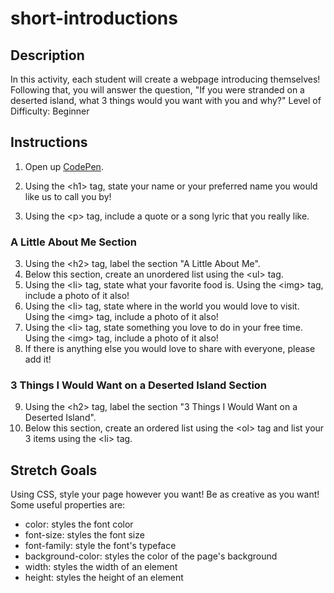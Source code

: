 # short-introductions
## Description
In this activity, each student will create a webpage introducing themselves! Following that, you will answer the question, "If you were stranded on a deserted island, what 3 things would you want with you and why?"
Level of Difficulty: Beginner

## Instructions
1. Open up [CodePen](https://codepen.io/pen/).

2.  Using the \<h1> tag, state your name or your preferred name you would like us to call you by!
3.  Using the \<p> tag, include a quote or a song lyric that you really like.

### A Little About Me Section
3.  Using the \<h2> tag, label the section "A Little About Me".
4.  Below this section, create an unordered list using the \<ul> tag.
5.  Using the \<li> tag, state what your favorite food is. Using the \<img> tag, include a photo of it also!
6.  Using the \<li> tag, state where in the world you would love to visit. Using the \<img> tag, include a photo of it also!
7.  Using the \<li> tag, state something you love to do in your free time. Using the \<img> tag, include a photo of it also!
8.  If there is anything else you would love to share with everyone, please add it!

### 3 Things I Would Want on a Deserted Island Section
9.  Using the \<h2> tag, label the section "3 Things I Would Want on a Deserted Island".
10.  Below this section, create an ordered list using the \<ol> tag and list your 3 items using the \<li> tag.
    
## Stretch Goals
Using CSS, style your page however you want! Be as creative as you want! Some useful properties are:
* color: styles the font color
* font-size: styles the font size
* font-family: style the font's typeface
* background-color: styles the color of the page's background
* width: styles the width of an element
* height: styles the height of an element
